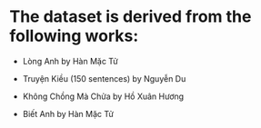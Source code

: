 # The dataset is derived from the following works:

- Lòng Anh by Hàn Mặc Tử

- Truyện Kiều (150 sentences) by Nguyễn Du

- Không Chồng Mà Chửa by Hồ Xuân Hương

- Biết Anh by Hàn Mặc Tử
